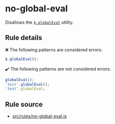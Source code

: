 # no-global-eval

Disallows the [`$.globalEval`](https://api.jquery.com/jQuery.globalEval/) utility.

## Rule details

❌ The following patterns are considered errors:
```js
$.globalEval();
```

✔️ The following patterns are not considered errors:
```js
globalEval();
'test'.globalEval();
'test'.globalEval;
```
## Rule source

* [src/rules/no-global-eval.js](/src/rules/no-global-eval.js)
